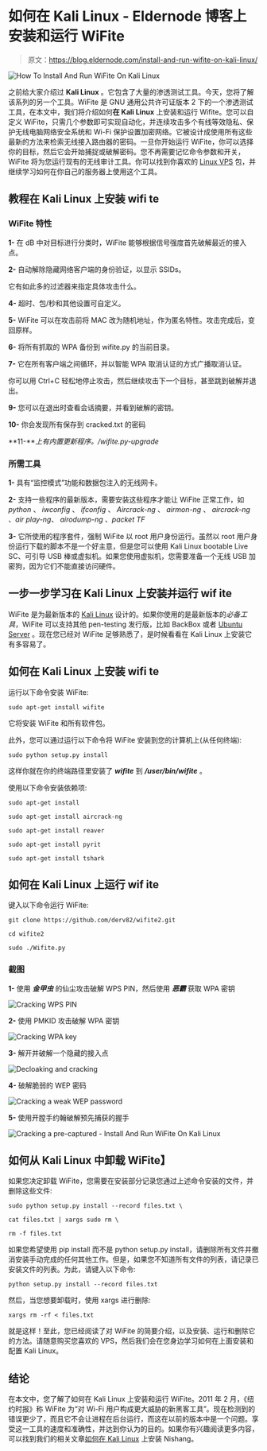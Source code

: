 # 如何在 Kali Linux - Eldernode 博客上安装和运行 WiFite

> 原文：<https://blog.eldernode.com/install-and-run-wifite-on-kali-linux/>

![How To Install And Run WiFite On Kali Linux](img/a7f12d6dd9fd1fd48bdcb5fa37ba8177.png)

之前给大家介绍过 **Kali Linux** 。它包含了大量的渗透测试工具。今天，您将了解该系列的另一个工具。WiFite 是 GNU 通用公共许可证版本 2 下的一个渗透测试工具，在本文中，我们将介绍如何**在 Kali Linux** 上安装和运行 Wifite。您可以自定义 WiFite，只需几个参数即可实现自动化，并连续攻击多个有线等效隐私、保护无线电脑网络安全系统和 Wi-Fi 保护设置加密网络。它被设计成使用所有这些最新的方法来检索无线接入路由器的密码。一旦你开始运行 WiFite，你可以选择你的目标，然后它会开始捕捉或破解密码。您不再需要记忆命令参数和开关，WiFite 将为您运行现有的无线审计工具。你可以找到你喜欢的 [Linux VPS](https://eldernode.com/linux-vps/) 包，并继续学习如何在你自己的服务器上使用这个工具。

## **教程在 Kali Linux 上安装 wifi te**

### WiFite 特性

**1-** 在 dB 中对目标进行分类时，WiFite 能够根据信号强度首先破解最近的接入点。

**2-** 自动解除隐藏网络客户端的身份验证，以显示 SSIDs。

它有如此多的过滤器来指定具体攻击什么。

**4-** 超时、包/秒和其他设置可自定义。

**5-** WiFite 可以在攻击前将 MAC 改为随机地址，作为匿名特性。攻击完成后，变回原样。

**6-** 将所有抓取的 WPA 备份到 wifite.py 的当前目录。

**7-** 它在所有客户端之间循环，并以智能 WPA 取消认证的方式广播取消认证。

你可以用 Ctrl+C 轻松地停止攻击，然后继续攻击下一个目标，甚至跳到破解并退出。

**9-** 您可以在退出时查看会话摘要，并看到破解的密钥。

**10-** 你会发现所有保存到 cracked.txt 的密码

**11-***上有内置更新程序。/wifite.py-upgrade*

### 所需工具

**1-** 具有“监控模式”功能和数据包注入的无线网卡。

**2-** 支持一些程序的最新版本，需要安装这些程序才能让 WiFite 正常工作，如 *python* 、 *iwconfig* 、 *ifconfig* 、 *Aircrack-ng* 、 *airmon-ng* 、 *aircrack-ng* 、*air play-ng*、 *airodump-ng* 、*packet TF*

**3-** 它所使用的程序套件，强制 WiFite 以 root 用户身份运行。虽然以 root 用户身份运行下载的脚本不是一个好主意，但是您可以使用 Kali Linux bootable Live SC、可引导 USB 棒或虚拟机。如果您使用虚拟机，您需要准备一个无线 USB 加密狗，因为它们不能直接访问硬件。

## **一步一步学习在 Kali Linux 上安装并运行 wif ite**

WiFite 是为最新版本的 [Kali Linux](https://blog.eldernode.com/tag/kali-linux/) 设计的。如果你使用的是最新版本的*必备工具*，WiFite 可以支持其他 pen-testing 发行版，比如 BackBox 或者 [Ubuntu Server](https://eldernode.com/ubuntu-vps/) 。现在您已经对 WiFite 足够熟悉了，是时候看看在 Kali Linux 上安装它有多容易了。

## **如何在 Kali Linux 上安装 wifi te**

运行以下命令安装 WiFite:

```
sudo apt-get install wifite
```

它将安装 WiFite 和所有软件包。

此外，您可以通过运行以下命令将 WiFite 安装到您的计算机上(从任何终端):

```
sudo python setup.py install
```

这样你就在你的终端路径里安装了 ***wifite*** 到 ***/user/bin/wifite*** 。

使用以下命令安装依赖项:

```
sudo apt-get install
```

```
sudo apt-get install aircrack-ng
```

```
sudo apt-get install reaver
```

```
sudo apt-get install pyrit
```

```
sudo apt-get install tshark
```

## **如何在 Kali Linux 上运行 wif ite**

键入以下命令运行 WiFite:

```
git clone https://github.com/derv82/wifite2.git
```

```
cd wifite2
```

```
sudo ./Wifite.py
```

### 截图

**1-** 使用 ***金甲虫*** 的仙尘攻击破解 WPS PIN，然后使用 ***恶霸*** 获取 WPA 密钥

![Cracking WPS PIN](img/6640bc9179cc3439f8a7e7b4951a2452.png)

**2-** 使用 PMKID 攻击破解 WPA 密钥

![Cracking WPA key](img/08b871259695238608950b33aca63658.png)

**3-** 解开并破解一个隐藏的接入点

![Decloaking and cracking](img/b734e34eae2ae5cb07d79ae68971e60e.png)

**4-** 破解脆弱的 WEP 密码

![Cracking a weak WEP password ](img/103b2bedf352d548cfc0934d184af252.png)

**5-** 使用开膛手约翰破解预先捕获的握手

![Cracking a pre-captured - Install And Run WiFite On Kali Linux](img/600bf5f6356aedb7e56ab4979a902b95.png)

## 如何从 Kali Linux 中卸载 WiFite】

如果您决定卸载 WiFite，您需要在安装部分记录您通过上述命令安装的文件，并删除这些文件:

```
sudo python setup.py install --record files.txt \
```

```
cat files.txt | xargs sudo rm \
```

```
rm -f files.txt
```

如果您希望使用 pip install 而不是 python setup.py install，请删除所有文件并撤消安装手动完成的任何其他工作。但是，如果您不知道所有文件的列表，请记录已安装文件的列表。为此，请键入以下命令:

```
python setup.py install --record files.txt
```

然后，当您想要卸载时，使用 xargs 进行删除:

```
xargs rm -rf < files.txt
```

就是这样！至此，您已经阅读了对 WiFite 的简要介绍，以及安装、运行和删除它的方法。请随意购买您喜欢的 VPS，然后我们会在您身边学习如何在上面安装和配置 Kali Linux。

## 结论

在本文中，您了解了如何在 Kali Linux 上安装和运行 WiFite。2011 年 2 月，《纽约时报》称 WiFite 为“对 Wi-Fi 用户构成更大威胁的新黑客工具”。现在检测到的错误更少了，而且它不会让进程在后台运行，而这在以前的版本中是一个问题。享受这一工具的速度和准确性，并达到你认为的目的。如果你有兴趣阅读更多内容，可以找到我们的相关文章[如何在 Kali Linux](https://blog.eldernode.com/install-nishang-on-kali-linux/) 上安装 Nishang。
